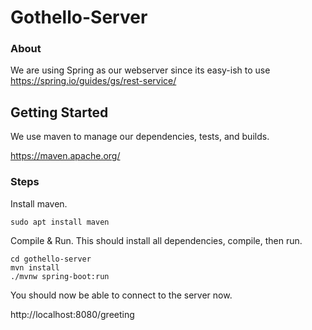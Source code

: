 # Gothello-Server

### About

We are using Spring as our webserver since its easy-ish to use
https://spring.io/guides/gs/rest-service/

## Getting Started

We use maven to manage our dependencies, tests, and builds.

https://maven.apache.org/

### Steps

Install maven.
```
sudo apt install maven
```
Compile & Run. This should install all dependencies, compile, then run.
```
cd gothello-server
mvn install
./mvnw spring-boot:run 
```

You should now be able to connect to the server now.

http://localhost:8080/greeting
